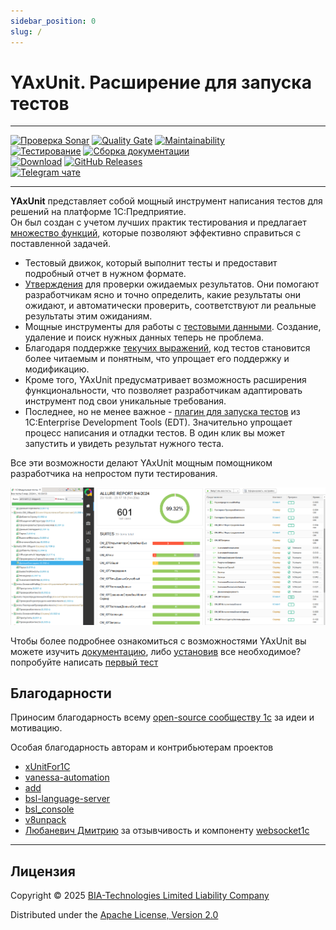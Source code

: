```yaml
---
sidebar_position: 0
slug: /
---
```


# YAxUnit. Расширение для запуска тестов

----

[![Проверка Sonar](https://github.com/bia-technologies/yaxunit/actions/workflows/sonar-qube-analysis.yml/badge.svg)](https://github.com/bia-technologies/yaxunit/actions/workflows/sonar-qube-analysis.yml)
[![Quality Gate](https://sonar.openbsl.ru/api/project_badges/measure?project=yaxunit&metric=alert_status)](https://sonar.openbsl.ru/dashboard?id=yaxunit)
[![Maintainability](https://sonar.openbsl.ru/api/project_badges/measure?project=yaxunit&metric=sqale_rating)](https://sonar.openbsl.ru/dashboard?id=yaxunit)  
[![Тестирование](https://github.com/bia-technologies/yaxunit/actions/workflows/perform-tests.yml/badge.svg)](https://github.com/bia-technologies/yaxunit/actions/workflows/perform-tests.yml)
[![Сборка документации](https://github.com/bia-technologies/yaxunit/actions/workflows/deploy-documentation.yml/badge.svg)](https://github.com/bia-technologies/yaxunit/actions/workflows/deploy-documentation.yml)  
[![Download](https://img.shields.io/github/release/bia-technologies/yaxunit.svg?label=download&style=flat)](https://github.com/bia-technologies/yaxunit/releases/latest)
[![GitHub Releases](https://img.shields.io/github/downloads/bia-technologies/yaxunit/latest/total?style=flat-square)](https://github.com/bia-technologies/yaxunit/releases)  
[![Telegram чате](images/telegram.svg)](https://t.me/BIAOpenTools/12)

----

**YAxUnit** представляет собой мощный инструмент написания тестов для решений на платформе 1С:Предприятие.  
Он был создан с учетом лучших практик тестирования и предлагает [множество функций](/docs/features/), которые позволяют эффективно справиться с поставленной задачей.

* Тестовый движок, который выполнит тесты и предоставит подробный отчет в нужном формате.
* [Утверждения](/docs/features/assertions/) для проверки ожидаемых результатов. Они помогают разработчикам ясно и точно определить, какие результаты они ожидают, и автоматически проверить, соответствуют ли реальные результаты этим ожиданиям.
* Мощные инструменты для работы с [тестовыми данными](/docs/features/test-data/). Создание, удаление и поиск нужных данных теперь не проблема.
* Благодаря поддержке [текучих выражений](/docs/getting-started/fluent-api), код тестов становится более читаемым и понятным, что упрощает его поддержку и модификацию.
* Кроме того, YAxUnit предусматривает возможность расширения функциональности, что позволяет разработчикам адаптировать инструмент под свои уникальные требования.
* Последнее, но не менее важное - [плагин для запуска тестов](/docs/getting-started/edt-plugin/) из 1С:Enterprise Development Tools (EDT). Значительно упрощает процесс написания и отладки тестов. В один клик вы может запустить и увидеть результат нужного теста.

Все эти возможности делают YAxUnit мощным помощником разработчика на непростом пути тестирования.

![Отчет о тестировании](images/reports.png)

Чтобы более подробнее ознакомиться с возможностями YAxUnit вы можете изучить [документацию](/docs/features), либо [установив](/docs/getting-started/install) все необходимое? попробуйте написать [первый тест](/docs/getting-started/first-test)

## Благодарности

Приносим благодарность всему [open-source сообществу 1с](https://github.com/topics/1c-enterprise) за идеи и мотивацию.

Особая благодарность авторам и контрибьютерам проектов

* [xUnitFor1C](https://github.com/xDrivenDevelopment/xUnitFor1C/graphs/contributors)
* [vanessa-automation](https://github.com/Pr-Mex/vanessa-automation/graphs/contributors)
* [add](https://github.com/vanessa-opensource/add/graphs/contributors)
* [bsl-language-server](https://github.com/1c-syntax/bsl-language-server)
* [bsl_console](https://github.com/salexdv/bsl_console)
* [v8unpack](https://github.com/e8tools/v8unpack)
* [Любаневич Дмитрию](https://github.com/dlyubanevich) за отзывчивость и компоненту [websocket1c](https://github.com/dlyubanevich/websocket1c)

---

## Лицензия

Copyright © 2025 [BIA-Technologies Limited Liability Company](http://bia-tech.ru/)

Distributed under the [Apache License, Version 2.0](http://www.apache.org/licenses/LICENSE-2.0.html)
